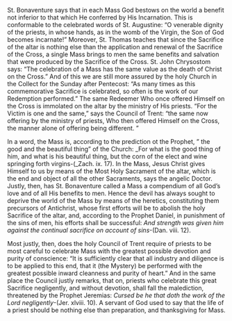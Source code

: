 
St. Bonaventure says that in each Mass God bestows on the world a benefit not inferior to that which He conferred by His Incarnation. This is conformable to the celebrated words of St. Augustine: “O venerable dignity of the priests, in whose hands, as in the womb of the Virgin, the Son of God becomes incarnate!” Moreover, St. Thomas teaches that since the Sacrifice of the altar is nothing else than the application and renewal of the Sacrifice of the Cross, a single Mass brings to men the same benefits and salvation that were produced by the Sacrifice of the Cross. St. John Chrysostom says: “The celebration of a Mass has the same value as the death of Christ on the Cross.” And of this we are still more assured by the holy Church in the Collect for the Sunday after Pentecost: “As many times as this commemorative Sacrifice is celebrated, so often is the work of our Redemption performed.” The same Redeemer Who once offered Himself on the Cross is immolated on the altar by the ministry of His priests. “For the Victim is one and the same,” says the Council of Trent: “the same now offering by the ministry of priests, Who then offered Himself on the Cross, the manner alone of offering being different. ”

In a word, the Mass is, according to the prediction ot the Prophet, ” the good and the beautiful thing” of the Church: _For what is the good thing of him, and what is his beautiful thing, but the corn of the elect and wine springing forth virgins-(_Zach. ix. 17). In the Mass, Jesus Christ gives Himself to us by means of the Most Holy Sacrament of the altar, which is the end and object of all the other Sacraments, says the angelic Doctor. Justly, then, has St. Bonaventure called a Mass a compendium of all God’s love and of all His benefits to men. Hence the devil has always sought to deprive the world of the Mass by means of the heretics, constituting them precursors of Antichrist, whose first efforts will be to abolish the holy Sacrifice of the altar, and, according to the Prophet Daniel, in punishment of the sins of men, his efforts shall be successful: _And strength was given him against the continual sacrifice on account of sins_-(Dan. viii. 12).

Most justly, then, does the holy Council of Trent require of priests to be most careful to celebrate Mass with the greatest possible devotion and purity of conscience: “It is sufficiently clear that all industry and diligence is to be applied to this end, that it (the Mystery) be performed with the greatest possible inward cleanness and purity of heart.” And in the same place the Council justly remarks, that on, priests who celebrate this great Sacrifice negligently, and without devotion, shall fall the malediction, threatened by the Prophet Jeremias: _Cursed be he that doth the work of the Lord negligently_-(Jer. xlviii. 10). A servant of God used to say that the life of a priest should be nothing else than preparation, and thanksgiving for Mass.

